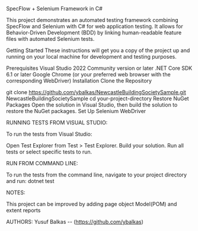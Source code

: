 SpecFlow + Selenium Framework in C#

This project demonstrates an automated testing framework combining SpecFlow and Selenium with C# for web application testing. It allows for Behavior-Driven Development (BDD) by linking human-readable feature files with automated Selenium tests.

Getting Started
These instructions will get you a copy of the project up and running on your local machine for development and testing purposes.

Prerequisites
Visual Studio 2022 Community version or later
.NET Core SDK 6.1 or later
Google Chrome (or your preferred web browser with the corresponding WebDriver)
Installation
Clone the Repository

git clone https://github.com/ybalkas/NewcastleBuildingSocietySample.git
NewcastleBuildingSocietySample
cd your-project-directory
Restore NuGet Packages Open the solution in Visual Studio, then build the solution to restore the NuGet packages. Set Up Selenium WebDriver

RUNNING TESTS FROM VISUAL STUDIO:

To run the tests from Visual Studio:

Open Test Explorer from Test > Test Explorer. Build your solution. Run all tests or select specific tests to run.

RUN FROM COMMAND LINE:

To run the tests from the command line, navigate to your project directory and run: dotnet test

NOTES:

This project can be improved by adding page object Model(POM) and extent reports

AUTHORS: Yusuf Balkas -- (https://github.com/ybalkas)
